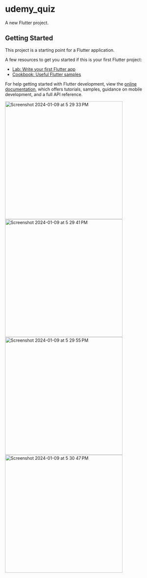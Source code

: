 # udemy_quiz

A new Flutter project.

## Getting Started

This project is a starting point for a Flutter application.

A few resources to get you started if this is your first Flutter project:

- [Lab: Write your first Flutter app](https://docs.flutter.dev/get-started/codelab)
- [Cookbook: Useful Flutter samples](https://docs.flutter.dev/cookbook)

For help getting started with Flutter development, view the
[online documentation](https://docs.flutter.dev/), which offers tutorials,
samples, guidance on mobile development, and a full API reference.

<img width="383" alt="Screenshot 2024-01-09 at 5 29 33 PM" src="https://github.com/ShabnuSaman/quiz_app_flutter/assets/143529541/40d015b2-b628-4ed0-923a-cd26668b116a">
<img width="383" alt="Screenshot 2024-01-09 at 5 29 41 PM" src="https://github.com/ShabnuSaman/quiz_app_flutter/assets/143529541/4bcc6992-70ce-46e2-a41e-e610e346ded6">
<img width="383" alt="Screenshot 2024-01-09 at 5 29 55 PM" src="https://github.com/ShabnuSaman/quiz_app_flutter/assets/143529541/3962cd62-eb46-4f1a-b8b8-41b901a83e3b">
<img width="383" alt="Screenshot 2024-01-09 at 5 30 47 PM" src="https://github.com/ShabnuSaman/quiz_app_flutter/assets/143529541/5b8d9ca3-fb95-41d5-b7f5-63065e254455">

